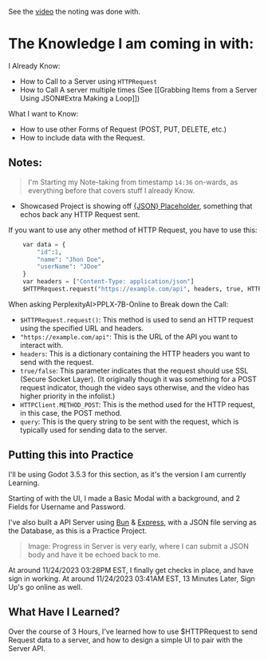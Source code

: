 See the [video](https://www.youtube.com/watch?v=0E0IhTppaso) the noting was done with.

# The Knowledge I am coming in with:

 I Already Know:
- How to Call to a Server using `HTTPRequest`
- How to Call A server multiple times (See [[Grabbing Items from a Server Using JSON#Extra Making a Loop]])

What I want to Know:
- How to use other Forms of Request (POST, PUT, DELETE, etc.)
- How to include data with the Request.

## Notes:

> I'm Starting my Note-taking from timestamp `14:36` on-wards, as everything before that covers stuff I already Know.

- Showcased Project is showing off [{JSON} Placeholder](https://jsonplaceholder.typicode.com/), something that echos back any HTTP Request sent.

If you want to use any other method of HTTP Request, you have to use this:
```python
	var data = {
		"id":1,
		"name": "Jhon Doe",
		"userName": "JDoe"
	}
	var headers = ["Content-Type: application/json"]
	$HTTPRequest.request("https://example.com/api", headers, true, HTTPClient.METHOD_POST,query);
```

When asking PerplexityAI>PPLX-7B-Online to Break down the Call:

- `$HTTPRequest.request()`: This method is used to send an HTTP request using the specified URL and headers.
- `"https://example.com/api"`: This is the URL of the API you want to interact with.
- `headers`: This is a dictionary containing the HTTP headers you want to send with the request.
- `true/false`: This parameter indicates that the request should use SSL (Secure Socket Layer). (It originally though it was something for a POST request indicator, though the video says otherwise, and the video has higher priority in the infolist.)
- `HTTPClient.METHOD_POST`: This is the method used for the HTTP request, in this case, the POST method.
- `query`: This is the query string to be sent with the request, which is typically used for sending data to the server.

## Putting this into Practice

I'll be using Godot 3.5.3 for this section, as it's the version I am currently Learning.

Starting of with the UI, I made a Basic Modal with a background, and 2 Fields for Username and Password.

I've also built a API Server using [Bun](https://bun.sh) & [Express](https://expressjs.com/), with a JSON file serving as the Database, as this is a Practice Project.

> Image: Progress in Server is very early, where I can submit a JSON body and have it be echoed back to me.

At around 11/24/2023 03:28PM EST, I finally get checks in place, and have sign in working.
At around 11/24/2023 03:41AM EST, 13 Minutes Later, Sign Up's go online as well.

## What Have I Learned?

Over the course of 3 Hours, I've learned how to use $HTTPRequest to send Request data to a server, and how to design a simple UI to pair with the Server API.

